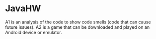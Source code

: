 # JavaHW
A1 is an analysis of the code to show code smells (code that can cause future issues).
A2 is a game that can be downloaded and played on an Android device or emulator.
